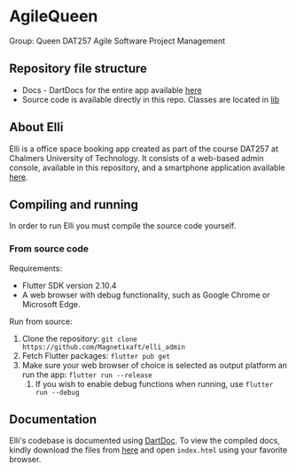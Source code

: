 # AgileQueen

Group: Queen
DAT257 Agile Software Project Management

## Repository file structure

* Docs - DartDocs for the entire app available [here](https://github.com/Magnetixaft/AgileQueen/tree/main/Docs)
* Source code is available directly in this repo. Classes are located in [lib](https://github.com/Magnetixaft/AgileQueen/tree/main/lib)

## About Elli

Elli is a office space booking app created as part of the course DAT257 at Chalmers University of Technology. It consists of a web-based admin console, available in this repository, and a smartphone application available [here](https://github.com/Magnetixaft/AgileQueen).

## Compiling and running

In order to run Elli you must compile the source code yourself.

### From source code

Requirements:
- Flutter SDK version 2.10.4
- A web browser with debug functionality, such as Google Chrome or Microsoft Edge.

Run from source:
1. Clone the repository: `git clone https://github.com/Magnetixaft/elli_admin`
2. Fetch Flutter packages: `flutter pub get`
3. Make sure your web browser of choice is selected as output platform an run the app: `flutter run --release`
    1. If you wish to enable debug functions when running, use `flutter run --debug`

## Documentation

Elli's codebase is documented using [DartDoc](https://dart.dev/guides/language/effective-dart/documentation). To view the compiled docs, kindly download the files from [here](https://github.com/Magnetixaft/AgileQueen/tree/main/Docs) and open `index.html` using your favorite browser.
